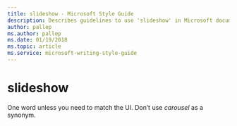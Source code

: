 ```yaml
---
title: slideshow - Microsoft Style Guide
description: Describes guidelines to use 'slideshow' in Microsoft documents. One word unless you need to match the UI.
author: pallep
ms.author: pallep
ms.date: 01/19/2018
ms.topic: article
ms.service: microsoft-writing-style-guide
---
```


# slideshow

One word unless you need to match the UI. Don’t use *carousel* as a synonym.
